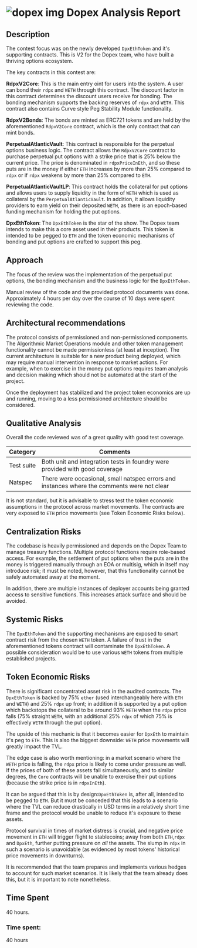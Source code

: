 # ![dopex img](https://www.gitbook.com/cdn-cgi/image/width=256,dpr=2,height=40,fit=contain,format=auto/https%3A%2F%2F3368698341-files.gitbook.io%2F~%2Ffiles%2Fv0%2Fb%2Fgitbook-x-prod.appspot.com%2Fo%2Fspaces%252FAPIycFsj5hwiV3mOSG75%252Flogo%252FwYtDXbJoJxaakMTkPACy%252Flogo-gradient%25403x.png%3Falt%3Dmedia%26token%3D70db5826-d00a-44e6-81fc-46ac71181d79) Dopex Analysis Report  

## Description  

The contest focus was on the newly developed `DpxEthToken` and it's supporting contracts. This is V2 for the Dopex team, who have built a thriving options ecosystem.  

The key contracts in this contest are:  

**RdpxV2Core**: This is the main entry oint for users into the system. A user can bond their `rdpx` and `WETH` through this contract. The discount factor in this contract determines the discount users receive for bonding. The bonding mechanism supports the backing reserves of `rdpx` and `WETH`. This contract also contains Curve style Peg Stability Module functionality.   

**RdpxV2Bonds**: The bonds are minted as ERC721 tokens and are held by the aforementioned `RdpxV2Core` contract, which is the only contract that can mint bonds.  

**PerpetualAtlanticVault**: This contract is responsible for the perpetual options business logic. The contract allows the `RdpxV2Core` contract to purchase perpetual put options with a strike price that is 25% below the current price. The price is denominated in `rdpxPriceInEth`, and so these puts are in the money if either `ETH` increases by more than 25% compared to `rdpx` or if `rdpx` weakens by more than 25% compared to `ETH`.  

**PerpetualAtlanticVaultLP**: This contract holds the collateral for put options and allows users to supply liquidity in the form of `WETH` which is used as collateral by the `PerpetualAtlanticVault`. In addition, it allows liquidity providers to earn yield on their deposited `WETH`, as there is an epoch-based funding mechanism for holding the put options. 

**DpxEthToken**: The `DpxEthToken` is the star of the show. The Dopex team intends to make this a core asset used in their products. This token is intended to be pegged to `ETH` and the token economic mechanisms of bonding and put options are crafted to support this peg.  

## Approach  
The focus of the review was the implementation of the perpetual put options, the bonding mechanism and the business logic for the `DpxEthToken`. 

Manual review of the code and the provided protocol documents was done. Approximately 4 hours per day over the course of 10 days were spent reviewing the code.  

## Architectural recommendations  

The protocol consists of permissioned and non-permissioned components. The Algorithmic Market Operations module and other token management functionality cannot be made permissionless (at least at inception). The current architecture is suitable for a new product being deployed, which may require manual intervention in response to market actions. For example, when to exercise in the money put options requires team analysis and decision making which should not be automated at the start of the project. 

Once the deployment has stabilized and the project token economics are up and running, moving to a less permissioned architecture should be considered.

## Qualitative Analysis  

Overall the code reviewed was of a great quality with good test coverage.

| Category | Comments |
| ---- | ---- |
| Test suite | Both unit and integration tests in foundry were provided with good coverage | 
| Natspec | There were occasional, small natspec errors and instances where the comments were not clear |

It is not standard, but it is advisable to stress test the token economic assumptions in the protocol across market movements. The contracts are very exposed to `ETH` price movements (see Token Economic Risks below).

## Centralization Risks  

The codebase is heavily permissioned and depends on the Dopex Team to manage treasury functions. Multiple protocol functions require role-based access. For example, the settlement of put options when the puts are in the money is triggered manually through an EOA or multisig, which in itself may introduce risk; it must be noted, however, that this functionality cannot be safely automated away at the moment. 

In addition, there are multiple instances of deployer accounts being granted access to sensitive functions. This increases attack surface and should be avoided.

## Systemic Risks  

The `DpxEthToken` and the supporting mechanisms are exposed to smart contract risk from the chosen `WETH` token. A failure of trust in the aforementioned tokens contract will contaminate the `DpxEthToken`. A possible consideration would be to use various `WETH` tokens from multiple established projects.

## Token Economic Risks  

There is significant concentrated asset risk in the audited contracts. The `DpxEthToken` is backed by 75% `ether` (used interchangeably here with `ETH` and `WETH`) and 25% `rdpx` up front; in addition it is supported by a put option which backstops the collateral to be around 93% `WETH` when the `rdpx` price falls (75% straight `WETH`, with an additional 25% `rdpx` of which 75% is effectively `WETH` through the put option). 

The upside of this mechanic is that it becomes easier for `DpxEth` to maintain it's peg to `ETH`. This is also the biggest downside: `WETH` price movements will greatly impact the TVL. 

The edge case is also worth mentioning: in a market scenario where the `WETH` price is falling, the `rdpx` price is likely to come under pressure as well. If the prices of both of these assets fall simultaneously, and to similar degrees, the `Core` contracts will be unable to exercise their put options (because the strike price is in `rdpxInEth`).

It can be argued that this is by design:`DpxEthToken` is, after all, intended to be pegged to `ETH`. But it must be conceded that this leads to a scenario where the TVL can reduce drastically in USD terms in a relatively short time frame and the protocol would be unable to reduce it's exposure to these assets.  

Protocol survival in times of market distress is crucial, and negative price movement in `ETH` will trigger flight to stablecoins; away from both `ETH`,`rdpx` and `DpxEth`, further putting pressure on *all* the assets. The slump in `rdpx` in such a scenario is unavoidable (as evidenced by most tokens' historical price movements in downturns).

It is recommended that the team prepares and implements various hedges to account for such market scenarios. It is likely that the team already does this, but it is important to note nonetheless.

## Time Spent  

40 hours.  

### Time spent:
40 hours